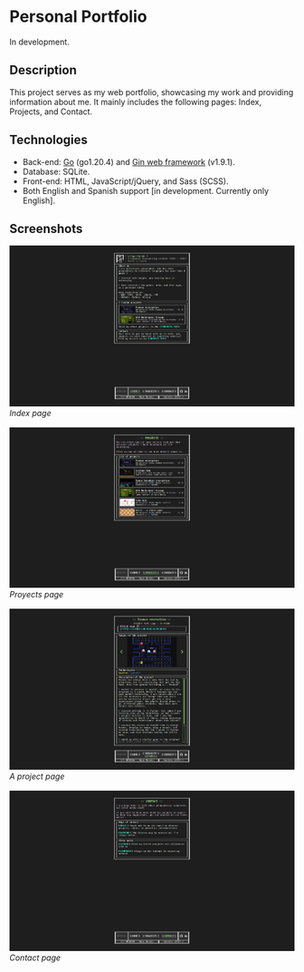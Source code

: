 # Personal Portfolio
In development.
## Description
This project serves as my web portfolio, showcasing my work and providing information about me. It mainly includes the following pages: Index, Projects, and Contact.

## Technologies
- Back-end: [Go](https://go.dev/) (go1.20.4) and [Gin web framework](https://github.com/gin-gonic/gin) (v1.9.1).
- Database: SQLite.
- Front-end: HTML, JavaScript/jQuery, and Sass (SCSS).
- Both English and Spanish support [in development. Currently only English].

## Screenshots
![Index Page](.git_media/imagen_0.png)
*Index page*
<br></br>
![Projects page](.git_media/imagen_1.png)
*Proyects page*
<br></br>
![A project page](.git_media/imagen_2.png)
*A project page*
<br></br>
![Contact page](.git_media/imagen_3.png)
*Contact page*
<br></br>
